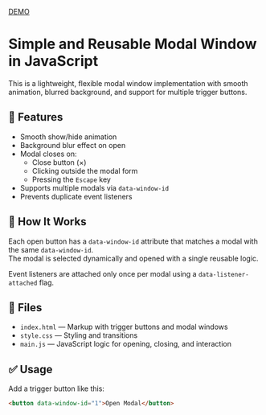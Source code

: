 <a href="https://taurus-essen.github.io/ModalFenster/" target="_blank"> DEMO </a>
# Simple and Reusable Modal Window in JavaScript

This is a lightweight, flexible modal window implementation with smooth animation, blurred background, and support for multiple trigger buttons.

## 🚀 Features

- Smooth show/hide animation
- Background blur effect on open
- Modal closes on:
  - Close button (×)
  - Clicking outside the modal form
  - Pressing the `Escape` key
- Supports multiple modals via `data-window-id`
- Prevents duplicate event listeners

## 🧠 How It Works

Each open button has a `data-window-id` attribute that matches a modal with the same `data-window-id`.  
The modal is selected dynamically and opened with a single reusable logic.

Event listeners are attached only once per modal using a `data-listener-attached` flag.

## 📁 Files

- `index.html` — Markup with trigger buttons and modal windows
- `style.css` — Styling and transitions
- `main.js` — JavaScript logic for opening, closing, and interaction

## ✅ Usage

Add a trigger button like this:

```html
<button data-window-id="1">Open Modal</button>
